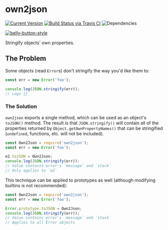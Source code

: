 # own2json

[![Current Version](https://img.shields.io/npm/v/own2json.svg)](https://www.npmjs.org/package/own2json)
[![Build Status via Travis CI](https://travis-ci.org/continuationlabs/own2json.svg?branch=master)](https://travis-ci.org/continuationlabs/own2json)
![Dependencies](http://img.shields.io/david/continuationlabs/own2json.svg)

[![belly-button-style](https://cdn.rawgit.com/continuationlabs/belly-button/master/badge.svg)](https://github.com/continuationlabs/belly-button)

Stringify objects' own properties.

## The Problem

Some objects (read `Error`s) don't stringify the way you'd like them to:

```javascript
const err = new Error('foo');

console.log(JSON.stringify(err));
// Logs {}
```

### The Solution

`own2json` exports a single method, which can be used as an object's `toJSON()` method. The result is that `JSON.stringify()` will contain all of the properties returned by `Object.getOwnPropertyNames()` that can be stringified (`undefined`, functions, etc. will not be included).

```javascript
const Own2Json = require('own2json');
const err = new Error('foo');

e2.toJSON = Own2Json;
console.log(JSON.stringify(err));
// Value contains error's `message` and `stack`
// Only applies to `e2`
```

This technique can be applied to prototypes as well (although modifying builtins is not recommended):

```javascript
const Own2Json = require('own2json');
const err = new Error('foo');

Error.prototype.toJSON = Own2Json;
console.log(JSON.stringify(err));
// Value contains error's `message` and `stack`
// Applies to all Error objects
```

